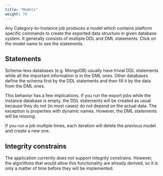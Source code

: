 ```yaml
---
title: "Models"
weight: 70
---
```


Any Category-to-Instance job produces a model which contains platform specific commands to create the exported data structure in given database system. It generally consists of multiple DDL and DML statements. Click on the model name to see the statements.

## Statements

Schema-less databases (e.g. MongoDB) usually have trivial DDL statements while all the important information is in the DML ones. Other databases define the schema first by the DDL statements and then fill it by the data from the DML ones.

This behavior has a few implications. If you run the export jobs while the instance database is empty, the DDL statements will be created as usual because they do not (in most cases) do not depend on the actual data. The exception is properties with dynamic names. However, the DML statements will be missing.

If you run a job multiple times, each iteration will delete the previous model and create a new one.

## Integrity constrains

The application currently does not support integrity constrains. However, the algorithms that would allow this functionality are already derived, so it is only a matter of time before they will be implemented.
